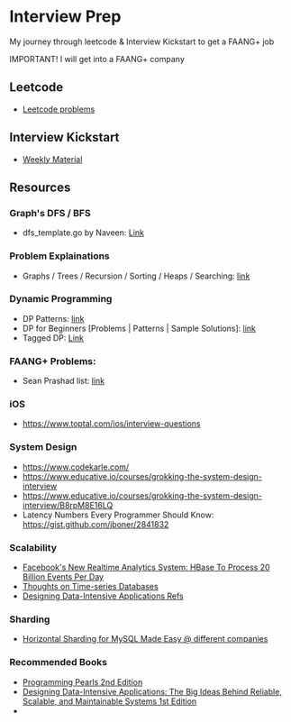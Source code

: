 # Interview Prep

My journey through leetcode & Interview Kickstart to get a FAANG+ job

IMPORTANT! I will get into a FAANG+ company

## Leetcode

- [Leetcode problems](<./{ik} UpLevel>)

## Interview Kickstart

- [Weekly Material](<./{ik} UpLevel>)

## Resources

### Graph's DFS / BFS

- dfs_template.go by Naveen: [Link](https://gist.github.com/vnaveen9296/f533ceed063d2893095b09bb8a4d1d87)

### Problem Explainations

- Graphs / Trees / Recursion / Sorting / Heaps / Searching: [link](https://zunayed.dev)

### Dynamic Programming

- DP Patterns: [link](https://leetcode.com/discuss/general-discussion/458695/dynamic-programming-patterns)
- DP for Beginners [Problems | Patterns | Sample Solutions]: [link](https://leetcode.com/discuss/study-guide/662866/DP-for-Beginners-Problems-or-Patterns-or-Sample-Solutions)
- Tagged DP: [Link](https://leetcode.com/tag/dynamic-programming/)

### FAANG+ Problems:

- Sean Prashad list: [link](https://leetcode.com/discuss/general-discussion/458695/dynamic-programming-patterns)

### iOS

- https://www.toptal.com/ios/interview-questions

### System Design

- https://www.codekarle.com/ 
- https://www.educative.io/courses/grokking-the-system-design-interview
- https://www.educative.io/courses/grokking-the-system-design-interview/B8rpM8E16LQ
- Latency Numbers Every Programmer Should Know: https://gist.github.com/jboner/2841832

### Scalability

- [Facebook's New Realtime Analytics System: HBase To Process 20 Billion Events Per Day](http://highscalability.com/blog/2011/3/22/facebooks-new-realtime-analytics-system-hbase-to-process-20.html)
- [Thoughts on Time-series Databases](http://jmoiron.net/blog/thoughts-on-timeseries-databases)
- [Designing Data-Intensive Applications Refs](https://github.com/ept/ddia-references)

### Sharding 

- [Horizontal Sharding for MySQL Made Easy @ different companies](https://planetscale.com/blog/horizontal-sharding-for-mysql-made-easy)

### Recommended Books

- [Programming Pearls 2nd Edition](https://www.amazon.com/Programming-Pearls-2nd-Jon-Bentley/dp/0201657880)
- [Designing Data-Intensive Applications: The Big Ideas Behind Reliable, Scalable, and Maintainable Systems 1st Edition](https://www.amazon.com/Designing-Data-Intensive-Applications-Reliable-Maintainable/dp/1449373321)
- 
